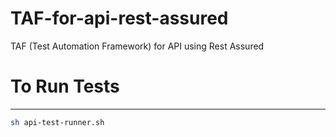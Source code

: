 # TAF-for-api-rest-assured

TAF (Test Automation Framework) for API using Rest Assured

# To Run Tests
---

```bash
sh api-test-runner.sh
```
